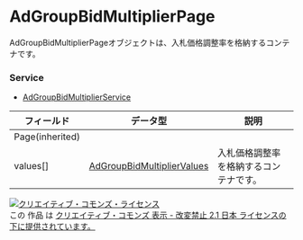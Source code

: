 # AdGroupBidMultiplierPage
AdGroupBidMultiplierPageオブジェクトは、入札価格調整率を格納するコンテナです。
### Service
+ [AdGroupBidMultiplierService](../services/AdGroupBidMultiplierService.md)

| フィールド | データ型 | 説明 | 
|---|---|---|
| Page(inherited)|||
| values[]| <a href="./AdGroupBidMultiplierValues.md">AdGroupBidMultiplierValues</a>| 入札価格調整率を格納するコンテナです。 |
<a rel="license" href="http://creativecommons.org/licenses/by-nd/2.1/jp/"><img alt="クリエイティブ・コモンズ・ライセンス" style="border-width:0" src="https://i.creativecommons.org/l/by-nd/2.1/jp/88x31.png" /></a><br />この 作品 は <a rel="license" href="http://creativecommons.org/licenses/by-nd/2.1/jp/">クリエイティブ・コモンズ 表示 - 改変禁止 2.1 日本 ライセンスの下に提供されています。</a>
